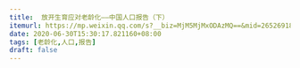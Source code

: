 ```yaml
---
title:  放开生育应对老龄化——中国人口报告（下）
itemurl: https://mp.weixin.qq.com/s?__biz=MjM5MjMxODAzMQ==&mid=2652691815&idx=1&sn=96d14ee663d87bb34b429851346686e2&chksm=bd406a478a37e351fb2848ff36a99e07f0bec97836d0fbacd1a6870423d0db057401e1075f89&xtrack=1&scene=90&subscene=93&sessionid=1593405857&clicktime=1593405936&enterid=1593405936&ascene=56&devicetype=android-28&version=27000f51&nettype=WIFI&abtest_cookie=AAACAA%3D%3D&lang=zh_CN&exportkey=AhPbgqoAUiNzN%2Fbli7bsm5g%3D&pass_ticket=MWrNjbePnu16Zq9h35o2qKeqZY%2FsdYghOhqptiEAiUHd1N1x2fF7%2B8k8ROxVPJG0&wx_header=1
date: 2020-06-30T15:30:17.821160+08:00
tags: [老龄化,人口,报告]
draft: false
---
```

